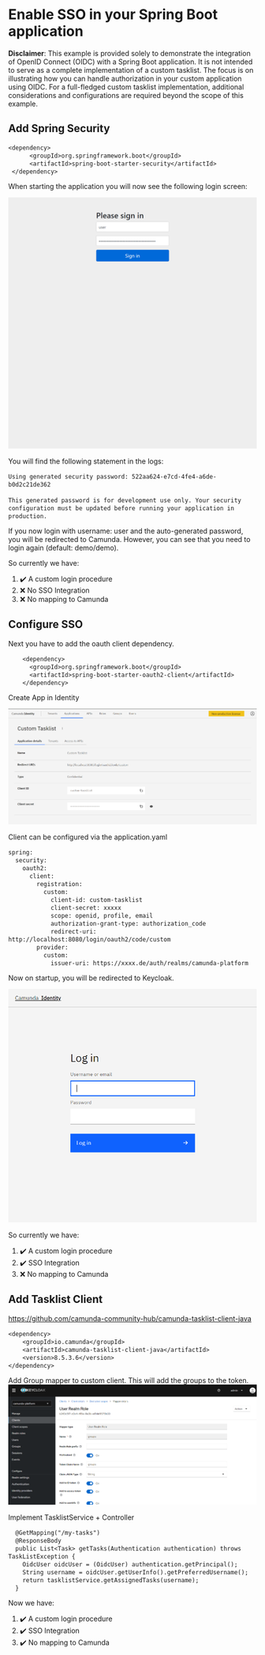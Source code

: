 # Enable SSO in your Spring Boot application

**Disclaimer**: This example is provided solely to demonstrate the integration of OpenID Connect (OIDC) with a Spring Boot application. It is not intended to serve as a complete implementation of a custom tasklist. The focus is on illustrating how you can handle authorization in your custom application using OIDC. For a full-fledged custom tasklist implementation, additional considerations and configurations are required beyond the scope of this example.


## Add Spring Security

``` 
<dependency>
      <groupId>org.springframework.boot</groupId>
      <artifactId>spring-boot-starter-security</artifactId>
 </dependency>
```

When starting the application you will now see the following login screen:

![01-spring-security-enabled.png](docs%2F01-spring-security-enabled.png)

You will find the following statement in the logs:

``` 
Using generated security password: 522aa624-e7cd-4fe4-a6de-b0d2c21de362

This generated password is for development use only. Your security configuration must be updated before running your application in production.
``` 

If you now login with username: user and the auto-generated password, you will be redirected to Camunda.
However, you can see that you need to login again (default: demo/demo).

So currently we have:
1. ✔️ A custom login procedure
2. ❌ No SSO Integration
3. ❌ No mapping to Camunda

## Configure SSO
Next you have to add the oauth client dependency.

```
    <dependency>
      <groupId>org.springframework.boot</groupId>
      <artifactId>spring-boot-starter-oauth2-client</artifactId>
    </dependency>
```
Create App in Identity

![custom-app.png](docs%2Fcustom-app.png)

Client can be configured via the application.yaml

```
spring:
  security:
    oauth2:
      client:
        registration:
          custom:
            client-id: custom-tasklist
            client-secret: xxxxx
            scope: openid, profile, email
            authorization-grant-type: authorization_code
            redirect-uri: http://localhost:8080/login/oauth2/code/custom
        provider:
          custom:
            issuer-uri: https://xxxx.de/auth/realms/camunda-platform
```

Now on startup, you will be redirected to Keycloak.

![keycloak-login.png](docs%2Fkeycloak-login.png)

So currently we have:
1. ✔️ A custom login procedure
2. ✔️ SSO Integration
3. ❌ No mapping to Camunda

## Add Tasklist Client

https://github.com/camunda-community-hub/camunda-tasklist-client-java

```
<dependency>
    <groupId>io.camunda</groupId>
	<artifactId>camunda-tasklist-client-java</artifactId>
	<version>8.5.3.6</version>
</dependency>
```
Add Group mapper to custom client. This will add the groups to the token.
![group-mapper.png](docs%2Fgroup-mapper.png)

Implement TasklistService + Controller

```
  @GetMapping("/my-tasks")
  @ResponseBody
  public List<Task> getTasks(Authentication authentication) throws TaskListException {
    OidcUser oidcUser = (OidcUser) authentication.getPrincipal();
    String username = oidcUser.getUserInfo().getPreferredUsername();
    return tasklistService.getAssignedTasks(username);
  }
```

Now we have:
1. ✔️ A custom login procedure
2. ✔️ SSO Integration
3. ✔️ No mapping to Camunda